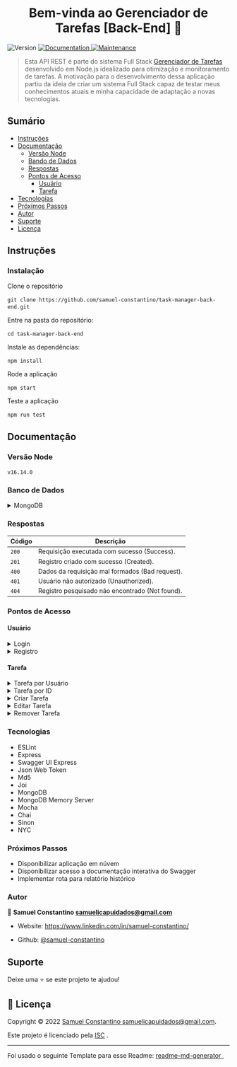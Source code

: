 
<h1 align="center">Bem-vinda ao Gerenciador de Tarefas [Back-End] 👋</h1>

<p>
  <img  alt="Version"  src="https://img.shields.io/badge/version-1.0.0-blue.svg?cacheSeconds=2592000"  />
	
  <a  href="https://github.com/samuel-constantino/task-manager-back-end#readme"  target="_blank">
    <img  alt="Documentation"  src="https://img.shields.io/badge/documentation-yes-brightgreen.svg"  />
  </a>
	
  <a  href="https://github.com/samuel-constantino/task-manager-back-end/graphs/commit-activity"  target="_blank">
    <img  alt="Maintenance"  src="https://img.shields.io/badge/Maintained%3F-yes-green.svg"  />
  </a>
</p>


> Esta API REST é parte do sistema Full Stack [Gerenciador de Tarefas](https://github.com/samuel-constantino/task-manager) desenvolvido em Node.js idealizado para otimização e monitoramento de tarefas.
> A motivação para o desenvolvimento dessa aplicação partiu da ideia de criar um sistema Full Stack capaz de testar meus conhecimentos atuais e minha capacidade de adaptação a novas tecnologias.
  
## Sumário

- [Instruções](#instruções)
- [Documentação](#documentação)
	- [Versão Node](#versão-node)
	- [Bando de Dados](#banco-de-dados)
	- [Respostas](#respostas)
	- [Pontos de Acesso](#pontos-de-acesso)
		- [Usuário](#usuário)
		- [Tarefa](#tarefa)
- [Tecnologias](#tecnologias)
- [Próximos Passos](#próximos-passos)
- [Autor](#autor)
- [Suporte](#suporte)
- [Licença](#-licença)

## Instruções

### Instalação

Clone o repositório
  
```
git clone https://github.com/samuel-constantino/task-manager-back-end.git
```

Entre na pasta do repositório:

```
cd task-manager-back-end
```

Instale as dependências:

```
npm install
```

Rode a aplicação

```
npm start
```
  
Teste a aplicação
 
```
npm run test
```

## Documentação

### Versão Node

```
v16.14.0
```

### Banco de Dados

<details>
<summary>MongoDB</summary>

![User Schema](https://github.com/samuel-constantino/task-manager-back-end/blob/main/src/images/user-schema.png)

![Task Schema](https://github.com/samuel-constantino/task-manager-back-end/blob/main/src/images/task-schema.png)
	
</details>

### Respostas


| Código | Descrição |
|---|---|
| `200` | Requisição executada com sucesso (Success).|
| `201` | Registro criado com sucesso (Created).|
| `400` | Dados da requisição mal formados (Bad request).|
| `401` | Usuário não autorizado (Unauthorized).|
| `404` | Registro pesquisado não encontrado (Not found).|

### Pontos de Acesso

#### Usuário

<details>
<summary>Login</summary>

```
POST /login
```

![Parâmetros](https://github.com/samuel-constantino/task-manager-back-end/blob/main/src/images/routes/post-login/params.png)

![Corpo](https://github.com/samuel-constantino/task-manager-back-end/blob/main/src/images/routes/post-login/body.png)

![Resposta OK](https://github.com/samuel-constantino/task-manager-back-end/blob/main/src/images/routes/post-login/responses/ok.png)

![Resposta Bad Request](https://github.com/samuel-constantino/task-manager-back-end/blob/main/src/images/routes/post-login/responses/bad-request.png)
	
</details>

<details>
	
<summary>Registro</summary>

```
POST /register
```

![Parâmetros](https://github.com/samuel-constantino/task-manager-back-end/blob/main/src/images/routes/post-register/params.png)

![Corpo](https://github.com/samuel-constantino/task-manager-back-end/blob/main/src/images/routes/post-register/body.png)

![Resposta OK](https://github.com/samuel-constantino/task-manager-back-end/blob/main/src/images/routes/post-register/responses/ok.png)

![Resposta Bad Request](https://github.com/samuel-constantino/task-manager-back-end/blob/main/src/images/routes/post-register/responses/bad-request.png)
	
</details>

#### Tarefa

<details>
<summary>Tarefa por Usuário</summary>

```
POST /tasks
```

![Parâmetros](https://github.com/samuel-constantino/task-manager-back-end/blob/main/src/images/routes/get-tasks/params.png)

![Resposta OK](https://github.com/samuel-constantino/task-manager-back-end/blob/main/src/images/routes/get-tasks/responses/ok.png)
	
</details>

<details>
<summary>Tarefa por ID</summary>

```
POST /tasks/:id
```

![Parâmetros](https://github.com/samuel-constantino/task-manager-back-end/blob/main/src/images/routes/get-tasks-id/params.png)

![Resposta OK](https://github.com/samuel-constantino/task-manager-back-end/blob/main/src/images/routes/get-tasks-id/responses/ok.png)

![Resposta Bad Request](https://github.com/samuel-constantino/task-manager-back-end/blob/main/src/images/routes/get-tasks-id/responses/bad-request.png)
	
</details>

</details>

<details>
<summary>Criar Tarefa</summary>

```
POST /tasks
```

![Parâmetros](https://github.com/samuel-constantino/task-manager-back-end/blob/main/src/images/routes/post-create-task/params.png)

![Corpo](https://github.com/samuel-constantino/task-manager-back-end/blob/main/src/images/routes/post-create-task/body.png)

![Resposta OK](https://github.com/samuel-constantino/task-manager-back-end/blob/main/src/images/routes/post-create-task/responses/ok.png)

![Resposta Bad Request](https://github.com/samuel-constantino/task-manager-back-end/blob/main/src/images/routes/post-create-task/responses/bad-request.png)

</details>

<details>
<summary>Editar Tarefa</summary>

```
PUT /tasks/:id
```

![Parâmetros](https://github.com/samuel-constantino/task-manager-back-end/blob/main/src/images/routes/put-task/params.png)

![Corpo](https://github.com/samuel-constantino/task-manager-back-end/blob/main/src/images/routes/put-task/body.png)

![Resposta OK](https://github.com/samuel-constantino/task-manager-back-end/blob/main/src/images/routes/put-task/responses/ok.png)

![Resposta Bad Request](https://github.com/samuel-constantino/task-manager-back-end/blob/main/src/images/routes/put-task/responses/bad-request.png)

</details>

<details>
<summary>Remover Tarefa</summary>

```
DELETE /tasks/:id
```

![Parâmetros](https://github.com/samuel-constantino/task-manager-back-end/blob/main/src/images/routes/delete-task/params.png)

![Corpo](https://github.com/samuel-constantino/task-manager-back-end/blob/main/src/images/routes/delete-task/body.png)

![Resposta OK](https://github.com/samuel-constantino/task-manager-back-end/blob/main/src/images/routes/delete-task/responses/ok.png)

![Resposta Bad Request](https://github.com/samuel-constantino/task-manager-back-end/blob/main/src/images/routes/delete-task/responses/bad-request.png)

</details>

### Tecnologias

- ESLint
- Express
- Swagger UI Express
- Json Web Token
- Md5
- Joi
- MongoDB
- MongoDB Memory Server
- Mocha
- Chai
- Sinon
- NYC

### Próximos Passos

- Disponibilizar aplicação em núvem
- Disponibilizar acesso a documentação interativa do Swagger
- Implementar rota para relatório histórico

### Autor

👤 **Samuel Constantino <samuelicapuidados@gmail.com>**

* Website: https://www.linkedin.com/in/samuel-constantino/

* Github: [@samuel-constantino](https://github.com/samuel-constantino)
  

## Suporte

Deixe uma ⭐️ se este projeto te ajudou!

## 📝 Licença

Copyright © 2022 [Samuel Constantino <samuelicapuidados@gmail.com>](https://github.com/samuel-constantino).<br  />

Este projeto é licenciado pela [ISC](https://github.com/samuel-constantino/task-manager-back-end/blob/master/LICENSE) .

***

Foi usado o seguinte Template para esse Readme: [readme-md-generator](https://github.com/kefranabg/readme-md-generator)_
